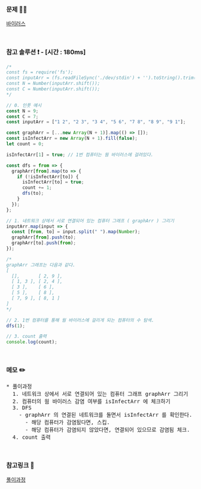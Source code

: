 ### 문제 🤨❔

[바이러스](https://www.acmicpc.net/problem/2606)

<br>

### 참고 솔루션 ❗️ - [시간 : 180ms]

```js
/*
const fs = require('fs');
const inputArr = (fs.readFileSync('./dev/stdin') + '').toString().trim().split('\n');
const N = Number(inputArr.shift());
const C = Number(inputArr.shift());
*/

// 0. 인풋 예시
const N = 9;
const C = 7;
const inputArr = ["1 2", "2 3", "3 4", "5 6", "7 8", "8 9", "9 1"];

const graphArr = [...new Array(N + 1)].map(() => []);
const isInfectArr = new Array(N + 1).fill(false);
let count = 0;

isInfectArr[1] = true; // 1번 컴퓨터는 웜 바이러스에 걸려있다.

const dfs = from => {
  graphArr[from].map(to => {
    if (!isInfectArr[to]) {
      isInfectArr[to] = true;
      count += 1;
      dfs(to);
    }
  });
};

// 1. 네트워크 상에서 서로 연결되어 있는 컴퓨터 그래프 ( graphArr ) 그리기
inputArr.map(input => {
  const [from, to] = input.split(" ").map(Number);
  graphArr[from].push(to);
  graphArr[to].push(from);
});

/* 
graphArr 그래프는 다음과 같다.
[
  [],       [ 2, 9 ],
  [ 1, 3 ], [ 2, 4 ],
  [ 3 ],    [ 6 ],
  [ 5 ],    [ 8 ],
  [ 7, 9 ], [ 8, 1 ]
]
*/

// 2. 1번 컴퓨터를 통해 웜 바이러스에 걸리게 되는 컴퓨터의 수 탐색.
dfs(1);

// 3. count 출력
console.log(count);
```

<br>

### 메모 ✏️

<pre>
* 풀이과정
  1. 네트워크 상에서 서로 연결되어 있는 컴퓨터 그래프 graphArr 그리기
  2. 컴퓨터의 웜 바이러스 감염 여부를 isInfectArr 에 체크하기
  3. DFS
    - graphArr 의 연결된 네트워크를 돌면서 isInfectArr 를 확인한다.
      - 해당 컴퓨터가 감염됬다면, 스킵.
      - 해당 컴퓨터가 감염되지 않았다면, 연결되어 있으므로 감염됨 체크.
  4. count 출력
</pre>

<br>

### 참고링크 🔗

[풀이과정](https://rrecoder.tistory.com/209)
